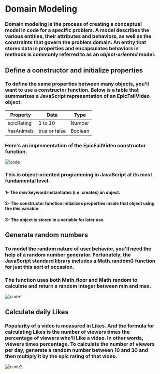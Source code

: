# Domain Modeling
### Domain modeling is the process of creating a conceptual model in code for a specific problem. A model describes the various entities, their attributes and behaviors, as well as the constraints that govern the problem domain. An entity that stores data in properties and encapsulates behaviors in methods is commonly referred to as an *object-oriented* model.
## Define a constructor and initialize properties
### To define the same properties between many objects, you'll want to use a constructor function. Below is a table that summarizes a JavaScript representation of an EpicFailVideo object.
|Property|Data|Type|
|--------|----|-----|
|epicRating|1 to 10|Number|
|hasAnimals|true or false|Boolean|
### Here's an implementation of the EpicFailVideo constructor function.
![code](https://user-images.githubusercontent.com/70091044/93015271-c83a2080-f5c0-11ea-8358-5dcd103825b8.PNG)
### This is object-oriented programming in JavaScript at its most fundamental level.
#### 1- The *new* keyword instantiates (i.e. creates) an object.
#### 2- The constructor function initializes properties inside that object using the *this* variable.
#### 3- The object is stored in a variable for later use.
## Generate random numbers
### To model the random nature of user behavior, you'll need the help of a random number generator. Fortunately, the JavaScript standard library includes a Math.random() function for just this sort of occasion.
### The function uses both Math.floor and Math.random to calculate and return a random integer between min and max.
![code1](https://user-images.githubusercontent.com/70091044/93015364-878ed700-f5c1-11ea-834d-3595e0808566.PNG)
## Calculate daily Likes
### Popularity of a video is measured in Likes. And the formula for calculating Likes is the number of viewers times the percentage of viewers who'll Like a video. In other words, viewers times percentage. To calculate the number of viewers per day, generate a random number between 10 and 30 and then multiply it by the epic rating of that video.
![code2](https://user-images.githubusercontent.com/70091044/93015452-506cf580-f5c2-11ea-9af0-b742a759534c.PNG)


